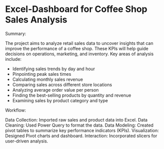 # Excel-Dashboard for Coffee Shop Sales Analysis

Summary:

The project aims to analyze retail sales data to uncover insights that can improve the performance of a coffee shop. These KPIs will help guide decisions on operations, marketing, and inventory.
Key areas of analysis include:

- Identifying sales trends by day and hour
- Pinpointing peak sales times
- Calculating monthly sales revenue
- Comparing sales across different store locations
- Analyzing average order value per person
- Finding the best-selling products by quantity and revenue
- Examining sales by product category and type

Workflow:

Data Collection: Imported raw sales and product data into Excel.
Data Cleaning: Used Power Query to format the data.
Data Modeling: Created pivot tables to summarize key performance indicators (KPIs).
Visualization: Designed Pivot charts and dashboard.
Interaction: Incorporated slicers for user-driven analysis.

